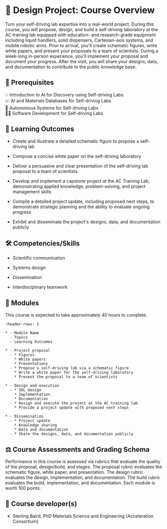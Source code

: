 

<!--- WARNING: THIS IS AN AUTO-GENERATED FILE. DO NOT EDIT DIRECTLY. Instead,
edit in docs/course-data.yaml and run the [`scripts/generate_overviews.py`](command:_github.copilot.openRelativePath?%5B%7B%22scheme%22%3A%22file%22%2C%22authority%22%3A%22%22%2C%22path%22%3A%22%2Fc%3A%2FUsers%2Fsterg%2FDocuments%2FGitHub%2FAccelerationConsortium%2Fac-microcourses%2Fscripts%2Fgenerate_overviews.py%22%2C%22query%22%3A%22%22%2C%22fragment%22%3A%22%22%7D%5D "c:\Users\sterg\Documents\GitHub\AccelerationConsortium\ac-microcourses\scripts\generate_overviews.py") file
or modify src/ac_microcourses/overview.md.jinja. --->

# 🏢 Design Project: Course Overview



Turn your self-driving lab expertise into a real-world project. During this course, you will propose, design, and build a self-driving laboratory at the AC training lab equipped with education- and research-grade equipment including liquid handlers, solid dispensers, Cartesian-axis systems, and mobile robotic arms. Prior to arrival, you'll create schematic figures, write white papers, and present your proposals to a team of scientists. During a week-long in-person experience, you'll implement your proposal and document your progress. After the visit, you will share your designs, data, and documentation to contribute to the public knowledge base.






## 🔑 Prerequisites



💡 Introduction to AI for Discovery using Self-driving Labs<br>📈 AI and Materials Databases for Self-driving Labs<br>🦾 Autonomous Systems for Self-driving Labs<br>🧑‍💻 Software Development for Self-driving Labs


## 🎯 Learning Outcomes


- Create and illustrate a detailed schematic figure to propose a self-driving lab

- Compose a concise white paper on the self-driving laboratory

- Deliver a persuasive and clear presentation of the self-driving lab proposal to a team of scientists

- Develop and implement a capstone project at the AC Training Lab, demonstrating applied knowledge, problem-solving, and project management skills

- Compile a detailed project update, including proposed next steps, to demonstrate strategic planning and the ability to evaluate ongoing progress

- Exhibit and disseminate the project's designs, data, and documentation publicly



## 🛠️ Competencies/Skills


- Scientific communication

- Systems design

- Dissemination

- Interdisciplinary teamwork



## 🧩 Modules

This course is expected to take approximately 40 hours to complete.

```{list-table}
:header-rows: 1

* - Module Name
  - Topics
  - Learning Outcomes

* - Project proposal
  - * Figures
    * White papers
    * Presentations
  - * Propose a self-driving lab via a schematic figure
    * Write a white paper for the self-driving laboratory
    * Present the proposal to a team of scientists

* - Design and execution
  - * SDL design
    * Implementation
    * Documentation
  - * Design and execute the project at the AC training lab
    * Provide a project update with proposed next steps

* - Dissemination
  - * Project update
    * Knowledge sharing
    * Data and documentation
  - * Share the designs, data, and documentation publicly

```

## ⚖️ Course Assessments and Grading Schema

Performance in this course is assessed via rubrics that evaluate the quality of the proposal, design/build, and stages. The proposal rubric evaluates the schematic figure, white paper, and presentation. The design rubric evaluates the design, implementation, and documentation. The build rubric evaluates the build, implementation, and documentation. Each module is worth 100 points.


## 👤 Course developer(s)


- Sterling Baird, PhD Materials Science and Engineering (Acceleration Consortium)
